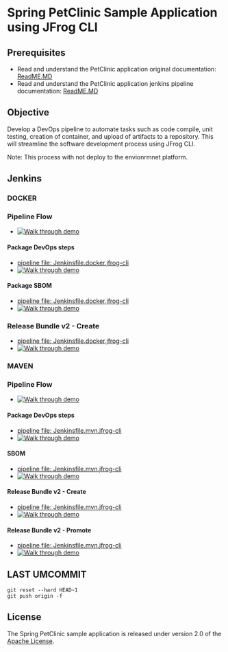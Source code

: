 # Spring PetClinic Sample Application using JFrog CLI

## Prerequisites
- Read and understand the PetClinic application original documentation: [ReadME.MD](readme-original.md)
- Read and understand the PetClinic application jenkins pipeline documentation: [ReadME.MD](readme.md)

## Objective
Develop a DevOps pipeline to automate tasks such as code compile, unit testing, creation of container, and upload of artifacts to a repository. This will streamline the software development process using JFrog CLI.

Note: This process with not deploy to the envionrmnet platform. 

## Jenkins
### DOCKER
### Pipeline Flow
- [![Walk through demo](https://img.youtube.com/vi/?/0.jpg)](https://www.youtube.com/watch?v=)
#### Package DevOps steps
- [pipeline file: Jenkinsfile.docker.jfrog-cli](./Jenkinsfile.docker.jfrog-cli)
- [![Walk through demo](https://img.youtube.com/vi/?/0.jpg)](https://www.youtube.com/watch?v=)
#### Package SBOM
- [pipeline file: Jenkinsfile.docker.jfrog-cli](./Jenkinsfile.docker.jfrog-cli)
- [![Walk through demo](https://img.youtube.com/vi/?/0.jpg)](https://www.youtube.com/watch?v=)
### Release Bundle v2 - Create
- [pipeline file: Jenkinsfile.docker.jfrog-cli](./Jenkinsfile.docker.jfrog-cli)
- [![Walk through demo](https://img.youtube.com/vi/?/0.jpg)](https://www.youtube.com/watch?v=)


### MAVEN
### Pipeline Flow
- [![Walk through demo](https://img.youtube.com/vi/?/0.jpg)](https://www.youtube.com/watch?v=)
#### Package DevOps steps
- [pipeline file: Jenkinsfile.mvn.jfrog-cli](./Jenkinsfile.mvn.jfrog-cli)
- [![Walk through demo](https://img.youtube.com/vi/cHC79tWz8d4/0.jpg)](https://www.youtube.com/watch?v=cHC79tWz8d4)
#### SBOM
- [pipeline file: Jenkinsfile.mvn.jfrog-cli](./Jenkinsfile.mvn.buildInfo.jfrog-cli)
- [![Walk through demo](https://img.youtube.com/vi/Sm4vWhPsvAY/0.jpg)](https://www.youtube.com/watch?v=Sm4vWhPsvAY)
#### Release Bundle v2 - Create
- [pipeline file: Jenkinsfile.mvn.jfrog-cli](./Jenkinsfile.mvn.jfrog-cli)
- [![Walk through demo](https://img.youtube.com/vi/zap2gfYA3Vs/0.jpg)](https://www.youtube.com/watch?v=zap2gfYA3Vs)
#### Release Bundle v2 - Promote
- [pipeline file: Jenkinsfile.mvn.jfrog-cli](./Jenkinsfile.mvn.jfrog-cli)
- [![Walk through demo](https://img.youtube.com/vi/xXSdGRBPFjg/0.jpg)](https://www.youtube.com/watch?v=xXSdGRBPFjg)


## LAST UMCOMMIT
`````
git reset --hard HEAD~1
git push origin -f
`````

## License
The Spring PetClinic sample application is released under version 2.0 of the [Apache License](https://www.apache.org/licenses/LICENSE-2.0).
